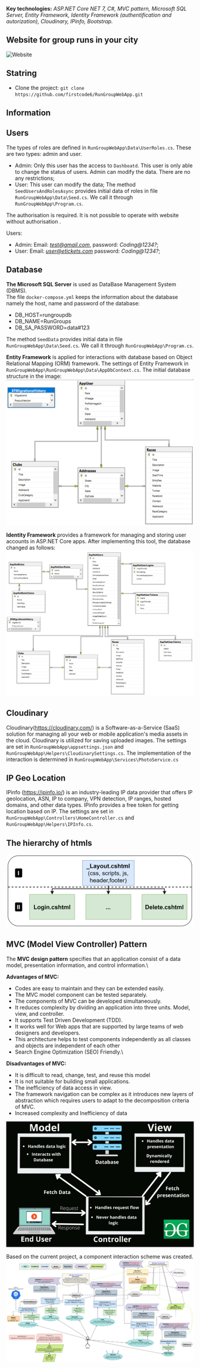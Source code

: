 
**Key technologies:** *ASP.NET Core NET 7, C#, MVC pattern, Microsoft SQL Server, Entity Framework, Identity Framework (authentification and autorization), Cloudinary, IPinfo, Bootstrap.*
## Website for group runs in your city
![Website](Description/.gif)

## Statring
* Clone the project:  `git clone https://github.com/firstcode6/RunGroupWebApp.git`

## Information

## Users
The types of roles are defined in `RunGroupWebApp\Data\UserRoles.cs`. These are two types: admin and user.
- Admin: Only this user has the access to `Dashboatd`. This user is only able to change the status of users. Admin can modify the data. There are no any restrictions; 
- User: This user can modify the data;
The method `SeedUsersAndRolesAsync` provides initial data of roles in file `RunGroupWebApp\Data\Seed.cs`. We call it through `RunGroupWebApp\Program.cs`.

The authorisation is required. It is not possible to operate with website without authorisation . 

Users: 
- Admin: Email: *test@gmail.com*, password: *Coding@1234?*;
- User: Email: *user@etickets.com* password: *Coding@1234?*;


## Database
**The Microsoft SQL Server** is used as DataBase Management System (DBMS).\
The file `docker-compose.yml` keeps the information about the database namely the host, name and password of the database:
- DB_HOST=rungroupdb
- DB_NAME=RunGroups
- DB_SA_PASSWORD=data#123

The method `SeedData` provides initial data in file `RunGroupWebApp\Data\Seed.cs`. We call it through `RunGroupWebApp\Program.cs`.

**Entity Framework** is applied for interactions with database based on Object Relational Mapping (ORM) framework. The settings of Entity Framework in `RunGroupWebApp\RunGroupWebApp\Data\AppDbContext.cs`.
The initial database structure in the image:
![The initial structure of database](Description/initial_db.PNG)

**Identity Framework** provides a framework for managing and storing user accounts in ASP.NET Core apps. After implementing this tool, the database changed as follows:
![The final structure of database](Description/final_db.PNG)


## Cloudinary
Cloudinary(https://cloudinary.com/) is a Software-as-a-Service (SaaS) solution for managing all your web or mobile application's media assets in the cloud.
Cloudinary is utilized for saving uploaded images. The settings are set in `RunGroupWebApp\appsettings.json` and `RunGroupWebApp\Helpers\CloudinarySettings.cs`. The implementation of the interaction is determined in `RunGroupWebApp\Services\PhotoService.cs`

## IP Geo Location
IPinfo (https://ipinfo.io/) is an industry-leading IP data provider that offers IP geolocation, ASN, IP to company, VPN detection, IP ranges, hosted domains, and other data types.
IPinfo provides a free token for getting location based on IP. The settings are set in `RunGroupWebApp\Controllers\HomeController.cs` and `RunGroupWebApp\Helpers\IPInfo.cs`.

## The hierarchy of htmls
![The hierarchy of htmls](Description/hierarchy_html.png)

## MVC (Model View Controller) Pattern
The **MVC design pattern** specifies that an application consist of a data model, presentation information, and control information.\

**Advantages of MVC:**
- Codes are easy to maintain and they can be extended easily.
- The MVC model component can be tested separately.
- The components of MVC can be developed simultaneously.
- It reduces complexity by dividing an application into three units. Model, view, and controller.
- It supports Test Driven Development (TDD).
- It works well for Web apps that are supported by large teams of web designers and developers.
- This architecture helps to test components independently as all classes and objects are independent of each other
- Search Engine Optimization (SEO) Friendly.\

**Disadvantages of MVC:**
- It is difficult to read, change, test, and reuse this model
- It is not suitable for building small applications.
- The inefficiency of data access in view.
- The framework navigation can be complex as it introduces new layers of abstraction which requires users to adapt to the decomposition criteria of MVC.
- Increased complexity and Inefficiency of data

![MVC](Description/MVC.png)

Based on the current project, a component interaction scheme was created.
![MVC](Description/asp.net(MVC).png)
